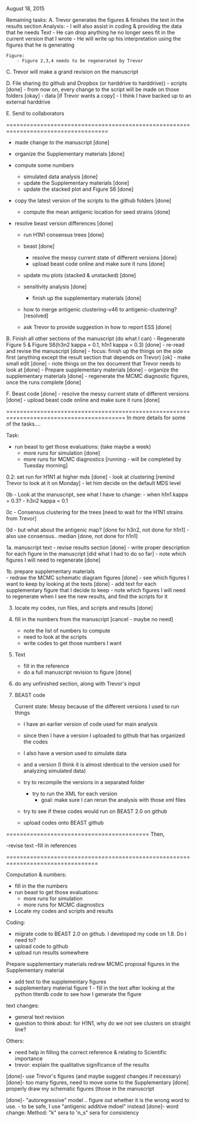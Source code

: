 August 18, 2015
		
Remaining tasks: 
A. Trevor generates the figures & finishes the text in the results section
	Analysis:
		- I will also assist in coding & providing the data that he needs
	Text
		- He can drop anything he no longer sees fit in the current version that I wrote
		- He will write up his interpretation using the figures that he is generating

	Figure:
		- Figure 2,3,4 needs to be regenerated by Trevor

C. Trevor will make a grand revision on the manuscript


D. File sharing (to github and Dropbox (or harddrive to harddrive))
	- scripts [done] 
		- from now on, every change to the script will be made on those folders [okay]
	- data  [if Trevor wants a copy] - I think I have backed up to an external harddrive

E. Send to collaborators
		



====================================================================================


  - made change to the manuscript [done]
  - organize the Supplementary materials [done]
  - compute some numbers 
  	- simulated data analysis  [done]
  	- update the Supplementary materials [done]
  	- update the stacked plot and Figure S6 [done]
  - copy the latest version of the scripts to the github folders  [done]
  
	- compute the mean antigenic location for seed strains [done]

  - resolve beast version differences [done]
  	- run H1N1 consensus trees [done]
	- beast [done]
		- resolve the messy current state of different versions [done]
		- upload beast code online and make sure it runs [done]
		
	- update mu plots (stacked & unstacked) [done]

    - sensitivity analysis  [done]
    	- finish up the supplementary materials [done]
    	
    - how to merge antigenic clustering-v46 to antigenic-clustering? [resolved]
	- ask Trevor to provide suggestion in how to report ESS [done]
	
	
B. Finish all other sections of the manuscript (do what I can)
	- Regenerate Figure 5 & Figure S6(h3n2 kappa = 0.1, h1n1 kappa = 0.3) [done]
	- re-read and revise the manuscript [done]
		- focus: finish up the things on the side first (anything except the result section that depends on Trevor) [ok]
		- make small edit [done]
	- note things on the tex document that Trevor needs to look at [done]
	- Prepare supplementary materials [done]
		- organize the supplementary materials [done]
		- regenerate the  MCMC diagnostic figures, once the runs complete [done]
	
F. Beast code [done]
	- resolve the messy current state of different versions [done]
	- upload beast code online and make sure it runs [done]

  	
=========================================================================================
In more details for some of the tasks....

Task:
- run beast to get those evaluations: (take maybe a week)
	- more runs for simulation   [done]
	- more runs for MCMC diagnostics [running - will be completed by Tuesday morning]



0.2: set run for H1N1 at higher mds  [done]
	- look at clustering   [remind Trevor to look at it on Monday]
	- let him decide on the default MDS level

0b - Look at the manuscript, see what I have to change:
	- when h1n1 kappa = 0.3?
	- h3n2 kappa = 0.1


0c - Consensus clustering for the trees	[need to wait for the H1N1 strains from Trevor]  

0d - but what about the antigenic map? [done for h3n2, not done for h1n1]
	- also use consensus.. median [done, not done for h1n1]
	

1a. manuscript text
    - revise results section [done]
    - write proper description for each figure in the manuscript [did what I had to do so far]
	- note which figures I will need to regenerate [done]

1b. prepare supplementary materials   
	- redraw the MCMC schematic diagram figures [done]
	- see which figures I want to keep by looking at the texts [done]
	- add text for each supplementary figure that I decide to keep
	- note which figures I will need to regenerate when I see the new results, and find the scripts for it


3. locate my codes, run files, and scripts and results [done]


2. fill in the numbers from the manuscript [cancel - maybe no need]
	- note the list of numbers to compute
	- need to look at the scripts 
	- write codes to get those numbers I want



4. Text
	- fill in the reference
	- do a full manuscript revision to figure [done]
	
	
5. do any unfinished section, along with Trevor's input
	

6. BEAST code

	Current state: Messy because of the different versions I used to run things
	- I have an earlier version of code used for main analysis
	- since then I have a version I uploaded to github that has organized the codes
	- I also have a version used to simulate data
	- and a version (I think it is almost identical to the version used for analyzing simulated data)

	- try to recompile the versions in a separated folder
		- try to run the XML for each version
			- goal: make sure I can rerun the analysis with those xml files

	- try to see if these codes would run on BEAST 2.0 on github
	- upload codes onto BEAST github



	

	
==========================================
Then,
	
-revise text
-fill in references


=================================================================================

Computation & numbers:
- fill in the the numbers
- run beast to get those evaluations:
	- more runs for simulation
	- more runs for MCMC diagnostics
- Locate my codes and scripts and results

Coding:
- migrate code to BEAST 2.0 on github. I developed my code on 1.8. Do I need to?
- upload code to github
- upload run results somewhere


Prepare supplementary materials
redraw MCMC proposal figures in the Supplementary material
- add text to the supplementary figures
- supplementary material figure 1 -  fill in the text after looking at the python titerdb code to see how I generate the figure


text changes:
- general text revision
- question to think about: for H1N1, why do we not see clusters on straight line?


Others:
- need help in filling the correct reference & relating to Scientific importance
- trevor: explain the qualitative significance of the results





[done]- use Trevor's figures (and maybe suggest changes if necessary)
[done]- too many figures, need to move some to the Supplementary
[done] properly draw my schematic figures (those in the manuscript

[done]- "autoregressive" model .. figure out whether it is the wrong word to use.
		- to be safe, I use "antigenic additive mdoel" instead
[done]- word change:  Method: "k" sera to 'n_s" sera for consistency
